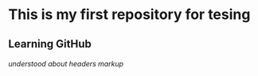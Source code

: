 # This is my first repository for tesing

## Learning GitHub

###### understood about headers markup
